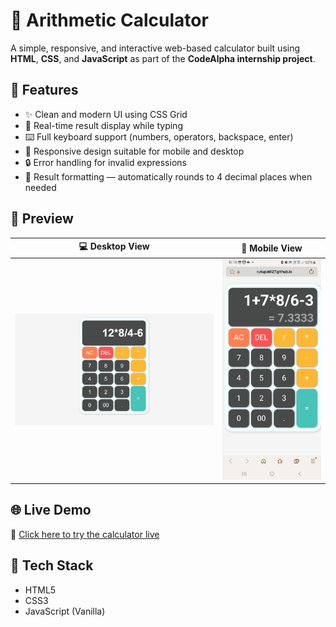 # 🧮 Arithmetic Calculator

A simple, responsive, and interactive web-based calculator built using **HTML**, **CSS**, and **JavaScript** as part of the **CodeAlpha internship project**.

## 🚀 Features

- ✨ Clean and modern UI using CSS Grid
- 🧠 Real-time result display while typing
- ⌨️ Full keyboard support (numbers, operators, backspace, enter)
- 🎯 Responsive design suitable for mobile and desktop
- 🔒 Error handling for invalid expressions
- 🔢 Result formatting — automatically rounds to 4 decimal places when needed

## 📸 Preview

| 💻 Desktop View | 📱 Mobile View |
|----------------|----------------|
| <img src="Calculator_ss.png" width="100%"/> | <img src="calci_phone_ss.jpg" width="100%"/> |

## 🌐 Live Demo

🔗 [Click here to try the calculator live]([https://your-username.github.io/your-repo-name/](https://rutupatil27.github.io/CodeAlpha_Basic-Calculator/))

## 🔧 Tech Stack

- HTML5
- CSS3
- JavaScript (Vanilla)
